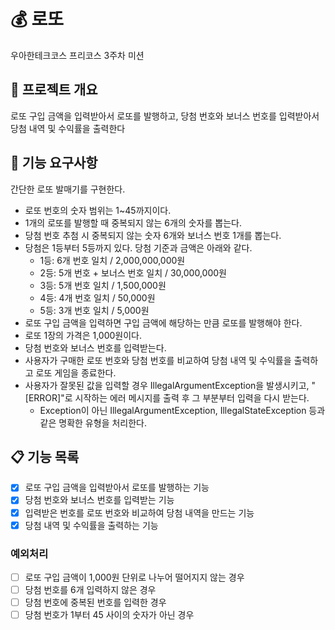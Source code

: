 # 💰 로또

우아한테크코스 프리코스 3주차 미션


## 📌 프로젝트 개요

로또 구입 금액을 입력받아서 로또를 발행하고, 당첨 번호와 보너스 번호를 입력받아서 당첨 내역 및 수익률을 출력한다


## 🎯 기능 요구사항
간단한 로또 발매기를 구현한다.

- 로또 번호의 숫자 범위는 1~45까지이다.
- 1개의 로또를 발행할 때 중복되지 않는 6개의 숫자를 뽑는다.
- 당첨 번호 추첨 시 중복되지 않는 숫자 6개와 보너스 번호 1개를 뽑는다.
- 당첨은 1등부터 5등까지 있다. 당첨 기준과 금액은 아래와 같다.
  - 1등: 6개 번호 일치 / 2,000,000,000원
  - 2등: 5개 번호 + 보너스 번호 일치 / 30,000,000원
  - 3등: 5개 번호 일치 / 1,500,000원
  - 4등: 4개 번호 일치 / 50,000원
  - 5등: 3개 번호 일치 / 5,000원
- 로또 구입 금액을 입력하면 구입 금액에 해당하는 만큼 로또를 발행해야 한다.
- 로또 1장의 가격은 1,000원이다.
- 당첨 번호와 보너스 번호를 입력받는다.
- 사용자가 구매한 로또 번호와 당첨 번호를 비교하여 당첨 내역 및 수익률을 출력하고 로또 게임을 종료한다.
- 사용자가 잘못된 값을 입력할 경우 IllegalArgumentException을 발생시키고, "[ERROR]"로 시작하는 에러 메시지를 출력 후 그 부분부터 입력을 다시 받는다.
  - Exception이 아닌 IllegalArgumentException, IllegalStateException 등과 같은 명확한 유형을 처리한다.

## 📋 기능 목록

- [x] 로또 구입 금액을 입력받아서 로또를 발행하는 기능
- [x] 당첨 번호와 보너스 번호를 입력받는 기능
- [x] 입력받은 번호를 로또 번호와 비교하여 당첨 내역을 만드는 기능
- [x] 당첨 내역 및 수익률을 출력하는 기능

### 예외처리
- [ ] 로또 구입 금액이 1,000원 단위로 나누어 떨어지지 않는 경우
- [ ] 당첨 번호를 6개 입력하지 않은 경우
- [ ] 당첨 번호에 중복된 번호를 입력한 경우
- [ ] 당첨 번호가 1부터 45 사이의 숫자가 아닌 경우
